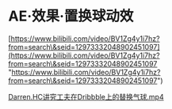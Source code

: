 # AE·效果·置换球动效

[https://www.bilibili.com/video/BV1Zg4y1i7hz?from=search\&seid=12973332048902451097](https://www.bilibili.com/video/BV1Zg4y1i7hz?from=search\&seid=12973332048902451097 "https://www.bilibili.com/video/BV1Zg4y1i7hz?from=search\&seid=12973332048902451097")

[Darren.HC讲究工夫在Dribbble上的替换气球.mp4](Darren.HC讲究工夫在Dribbble上的替换气球_92FRCDRPbI.mp4)
